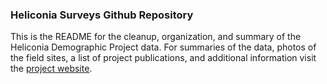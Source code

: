 ### Heliconia Surveys Github Repository

This is the README for the cleanup, organization, and summary of the Heliconia Demographic Project data. For summaries of the data, photos of the field sites, a list of project publications, and additional information visit the [project website](https://brunalab.github.io/HeliconiaSurveys/).
